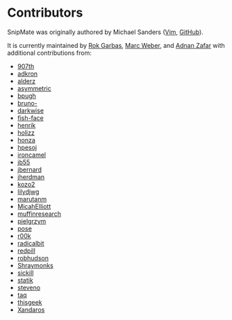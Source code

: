 # Contributors #

SnipMate was originally authored by Michael Sanders
([Vim](http://www.vim.org/account/profile.php?user_id=16544),
[GitHub](https://github.com/msanders)).

It is currently maintained by [Rok Garbas](rok@garbas.si), [Marc
Weber](marco-oweber@gmx.de), and [Adnan Zafar](https://github.com/ajzafar) with
additional contributions from:

* [907th](https://github.com/907th)
* [adkron](https://github.com/adkron)
* [alderz](https://github.com/alderz)
* [asymmetric](https://github.com/asymmetric)
* [bpugh](https://github.com/bpugh)
* [bruno-](https://github.com/bruno-)
* [darkwise](https://github.com/darkwise)
* [fish-face](https://github.com/fish-face)
* [henrik](https://github.com/henrik)
* [holizz](https://github.com/holizz)
* [honza](https://github.com/honza)
* [hpesoj](https://github.com/hpesoj)
* [ironcamel](https://github.com/ironcamel)
* [jb55](https://github.com/jb55)
* [jbernard](https://github.com/jbernard)
* [jherdman](https://github.com/jherdman)
* [kozo2](https://github.com/kozo2)
* [lilydjwg](https://github.com/lilydjwg)
* [marutanm](https://github.com/marutanm)
* [MicahElliott](https://github.com/MicahElliott)
* [muffinresearch](https://github.com/muffinresearch)
* [pielgrzym](https://github.com/pielgrzym)
* [pose](https://github.com/pose)
* [r00k](https://github.com/r00k)
* [radicalbit](https://github.com/radicalbit)
* [redpill](https://github.com/redpill)
* [robhudson](https://github.com/robhudson)
* [Shraymonks](https://github.com/shraymonks)
* [sickill](https://github.com/sickill)
* [statik](https://github.com/statik)
* [steveno](https://github.com/steveno)
* [taq](https://github.com/taq)
* [thisgeek](https://github.com/thisgeek)
* [Xandaros](https://github.com/Xandaros)

